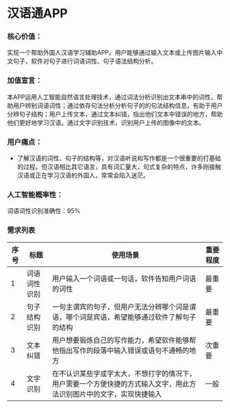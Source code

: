 # 汉语通APP


### 核心价值： 
实现一个帮助外国人汉语学习辅助APP。用户能够通过输入文本或上传图片输入中文句子，软件对句子进行词语词性、句子语法结构分析。


### 加值宣言：
本APP运用人工智能自然语言处理技术，通过词法分析识别出文本串中的词性，帮助用户辨别词语词性；通过依存句法分析分析句子的的句法结构信息，有助于用户分辨句子结构；用户上传文本，通过文本纠错，指出他们文本中错误的地方，帮助他们更好地学习汉语。通过文字识别技术，识别用户上传的图像中的文本。

### 用户痛点：
- 了解汉语的词性、句子的结构等，对汉语听说和写作都是一个很重要的打基础的过程。但汉语相比其它语言，具有词汇量大，句式复杂的特点，许多刚接触汉语或正在学习汉语的外国人，常常会陷入迷茫。

### 人工智能概率性：
词语词性识别准确性：95%

### 需求列表
|   序号  |   标题  |  使用场景   |    重要程度 |
| --- | --- | --- | --- |
|   1  |   词语词性识别  | 用户输入一个词语或一句话，软件告知用户词语的词性  |   最重要  |
|   2  |   句子结构识别  |  一句主谓宾的句子，但用户无法分辨哪个词是谓语，哪个词是宾语，希望能够通过软件了解句子的结构   |  最重要   |
|   3  |  文本纠错   |  用户想要锻炼自己的写作能力，希望软件能够帮他指出写作的段落中输入错误或语句不通畅的地方   |  次重要   |
|   4  |  文字识别   |  在不认识某些字或字太大，不想打字的情况下，用户需要一个方便快捷的方式输入文字，用此方法识别图片中的文字，实现快捷输入   |  一般   | 
 
